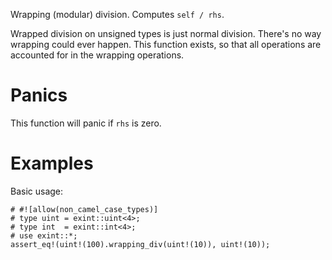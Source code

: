 Wrapping (modular) division. Computes `self / rhs`.

Wrapped division on unsigned types is just normal division. There's no way
wrapping could ever happen. This function exists, so that all operations are
accounted for in the wrapping operations.

# Panics

This function will panic if `rhs` is zero.

# Examples

Basic usage:

```
# #![allow(non_camel_case_types)]
# type uint = exint::uint<4>;
# type int  = exint::int<4>;
# use exint::*;
assert_eq!(uint!(100).wrapping_div(uint!(10)), uint!(10));
```
